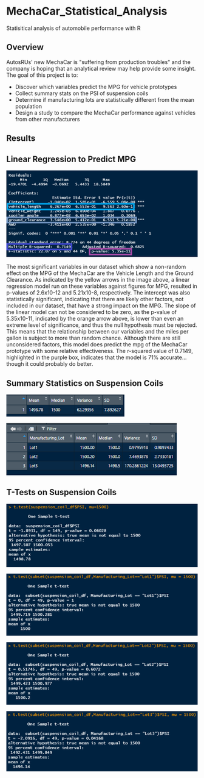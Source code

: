 # MechaCar_Statistical_Analysis

Statisitical analysis of automobile performance with R

## Overview
AutosRUs' new MechaCar is "suffering from production troubles" and the company is hoping that an analytical review may help provide some insight. The goal of this project is to:

- Discover which variables predict the MPG for vehicle prototypes
- Collect summary stats on the PSI of suspension coils
- Determine if manufacturing lots are statistically different from the mean population
- Design a study to compare the MechaCar performance against vehicles from other manufacturers

## Results

## Linear Regression to Predict MPG

![Linear-Reg](https://github.com/alesandelmoral/MechaCar_Statistical_Analysis/blob/main/Images/Linear_Regretion.PNG)

The most significant variables in our dataset which show a non-random effect on the MPG of the MechaCar are the Vehicle Length and the Ground Clearance. As indicated by the yellow arrows in the image above, a linear regression model run on these variables against figures for MPG, resulted in p-values of 2.6x10-12 and 5.21x10-8, respectively. The intercept was also statistically significant, indicating that there are likely other factors, not included in our dataset, that have a strong impact on the MPG.
The slope of the linear model can not be considered to be zero, as the p-value of 5.35x10-11, indicated by the orange arrow above, is lower than even an extreme level of significance, and thus the null hypothesis must be rejected. This means that the relationship between our variables and the miles per gallon is subject to more than random chance.
Although there are still unconsidered factors, this model does predict the mpg of the MechaCar prototype with some relative effectiveness. The r-squared value of 0.7149, highlighted in the purple box, indicates that the model is 71% accurate... though it could probably do better.

## Summary Statistics on Suspension Coils

![Summary1](https://github.com/alesandelmoral/MechaCar_Statistical_Analysis/blob/main/Images/total_summary.PNG)

![Summary2](https://github.com/alesandelmoral/MechaCar_Statistical_Analysis/blob/main/Images/lot_summary.PNG)


## T-Tests on Suspension Coils

![T-test1](https://github.com/alesandelmoral/MechaCar_Statistical_Analysis/blob/main/Images/T-test1.PNG)

![T-test2](https://github.com/alesandelmoral/MechaCar_Statistical_Analysis/blob/main/Images/T-test2.PNG)

![T-test3](https://github.com/alesandelmoral/MechaCar_Statistical_Analysis/blob/main/Images/T-test3.PNG)

![T-test4](https://github.com/alesandelmoral/MechaCar_Statistical_Analysis/blob/main/Images/T-test4.PNG)
